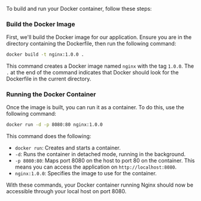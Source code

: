 To build and run your Docker container, follow these steps:

### Build the Docker Image
First, we'll build the Docker image for our application. Ensure you are in the directory containing the Dockerfile, then run the following command:

```bash
docker build -t nginx:1.0.0 .
```

This command creates a Docker image named `nginx` with the tag `1.0.0`. The `.` at the end of the command indicates that Docker should look for the Dockerfile in the current directory.

### Running the Docker Container
Once the image is built, you can run it as a container. To do this, use the following command:

```bash
docker run -d -p 8080:80 nginx:1.0.0
```

This command does the following:
- `docker run`: Creates and starts a container.
- `-d`: Runs the container in detached mode, running in the background.
- `-p 8080:80`: Maps port 8080 on the host to port 80 on the container. This means you can access the application on `http://localhost:8080`.
- `nginx:1.0.0`: Specifies the image to use for the container.

With these commands, your Docker container running Nginx should now be accessible through your local host on port 8080.



